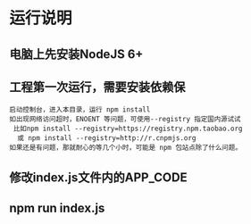 # 运行说明

## 电脑上先安装NodeJS 6+

## 工程第一次运行，需要安装依赖保
    启动控制台，进入本目录，运行 npm install
    如出现网络访问超时，ENOENT 等问题，可使用--registry 指定国内源试试
     比如npm install --registry=https://registry.npm.taobao.org
      或 npm install --registry=http://r.cnpmjs.org
    如果还是有问题，那就耐心的等几个小时，可能是 npm 包站点除了什么问题。

## 修改index.js文件内的APP_CODE

## npm run index.js
